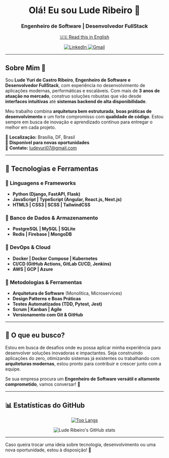 <!--**luderibeiro/luderibeiro** is a ✨ _special_ ✨ repository because its `README.md` (this file) appears on your GitHub profile.-->

<h1 align="center">Olá! Eu sou Lude Ribeiro 👋</h1>
<h3 align="center">Engenheiro de Software | Desenvolvedor FullStack</h3>

<p align="center">
<a href="README-en.md">🇺🇸 Read this in English</a>
</p>

<p align="center">
<a href="https://www.linkedin.com/in/luderibeiro/">
  <img alt="LinkedIn" src="https://img.shields.io/badge/-luderibeiro-blue?style=flat-square&logo=Linkedin&logoColor=white">
</a>
<a href="mailto:ludeyuri07@gmail.com">
  <img alt="Gmail" src="https://img.shields.io/badge/-ludeyuri07@gmail.com-c14438?style=flat-square&logo=Gmail&logoColor=white">
</a>
</p>

---

## Sobre Mim 🚀

Sou **Lude Yuri de Castro Ribeiro**, **Engenheiro de Software e Desenvolvedor FullStack**, com experiência no desenvolvimento de aplicações modernas, performáticas e escaláveis. Com mais de **3 anos de atuação no mercado**, construo soluções robustas que vão desde **interfaces intuitivas** até **sistemas backend de alta disponibilidade**.

Meu trabalho combina **arquitetura bem estruturada**, **boas práticas de desenvolvimento** e um forte compromisso com **qualidade de código**. Estou sempre em busca de inovação e aprendizado contínuo para entregar o melhor em cada projeto.

📍 **Localização:** Brasília, DF, Brasil  
💼 **Disponível para novas oportunidades**  
📧 **Contato:** [ludeyuri07@gmail.com](mailto:ludeyuri07@gmail.com)

---

## 🚀 Tecnologias e Ferramentas

### 🔹 **Linguagens e Frameworks**

-   **Python (Django, FastAPI, Flask)**
-   **JavaScript | TypeScript (Angular, React.js, Next.js)**
-   **HTML5 | CSS3 | SCSS | TailwindCSS**

### 🔹 **Banco de Dados & Armazenamento**

-   **PostgreSQL | MySQL | SQLite**
-   **Redis | Firebase | MongoDB**

### 🔹 **DevOps & Cloud**

-   **Docker | Docker Compose | Kubernetes**
-   **CI/CD (GitHub Actions, GitLab CI/CD, Jenkins)**
-   **AWS | GCP | Azure**

### 🔹 **Metodologias & Ferramentas**

-   **Arquitetura de Software** (Monolítica, Microservices)
-   **Design Patterns e Boas Práticas**
-   **Testes Automatizados (TDD, Pytest, Jest)**
-   **Scrum | Kanban | Agile**
-   **Versionamento com Git & GitHub**

---

## 🎯 O que eu busco?

Estou em busca de desafios onde eu possa aplicar minha experiência para desenvolver soluções inovadoras e impactantes. Seja construindo aplicações do zero, otimizando sistemas já existentes ou trabalhando com **arquiteturas modernas**, estou pronto para contribuir e crescer junto com a equipe.

Se sua empresa procura um **Engenheiro de Software versátil e altamente comprometido**, vamos conversar! 🚀

---

## 📊 Estatísticas do GitHub

<div align="center">

[![Top Langs](https://github-readme-stats.vercel.app/api/top-langs/?username=luderibeiro&layout=compact&theme=tokyonight)](https://github.com/luderibeiro/github-readme-stats)

![Lude Ribeiro's GitHub stats](https://github-readme-stats.vercel.app/api?username=luderibeiro&show_icons=true&theme=tokyonight)

</div>

---

Caso queira trocar uma ideia sobre tecnologia, desenvolvimento ou uma nova oportunidade, estou à disposição! 🚀
